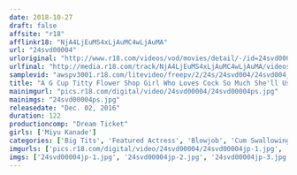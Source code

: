 ```yaml
---
date: 2018-10-27
draft: false
affsite: "r18"
afflinkr18: "NjA4LjEuMS4xLjAuMC4wLjAuMA"
url: "24svd00004"
urloriginal: "http://www.r18.com/videos/vod/movies/detail/-/id=24svd00004"
urlfinal: "http://media.r18.com/track/NjA4LjEuMS4xLjAuMC4wLjAuMA/videos/vod/movies/detail/-/id=24svd00004"
samplevid: "awspv3001.r18.com/litevideo/freepv/2/24s/24svd004/24svd004_dmb_w.mp4"
title: "A G Cup Titty Flower Shop Girl Who Loves Cock So Much She'll Use Her Lunch Break To Drink Down Semen And Drool And Even Pussy Juice Miyu Kanade"
mainimgurl: "pics.r18.com/digital/video/24svd00004/24svd00004ps.jpg"
mainimgs: "24svd00004ps.jpg"
releasedate: "Dec. 02, 2016"
duration: 122
productioncomp: "Dream Ticket"
girls: ['Miyu Kanade']
categories: ['Big Tits', 'Featured Actress', 'Blowjob', 'Cum Swallowing', 'Big Vibrator', 'Deep Throat', 'Hi-Def']
imgurls: ['pics.r18.com/digital/video/24svd00004/24svd00004jp-1.jpg', 'pics.r18.com/digital/video/24svd00004/24svd00004jp-2.jpg', 'pics.r18.com/digital/video/24svd00004/24svd00004jp-3.jpg', 'pics.r18.com/digital/video/24svd00004/24svd00004jp-4.jpg', 'pics.r18.com/digital/video/24svd00004/24svd00004jp-5.jpg', 'pics.r18.com/digital/video/24svd00004/24svd00004jp-6.jpg', 'pics.r18.com/digital/video/24svd00004/24svd00004jp-7.jpg', 'pics.r18.com/digital/video/24svd00004/24svd00004jp-8.jpg', 'pics.r18.com/digital/video/24svd00004/24svd00004jp-9.jpg', 'pics.r18.com/digital/video/24svd00004/24svd00004jp-10.jpg', 'pics.r18.com/digital/video/24svd00004/24svd00004jp-11.jpg', 'pics.r18.com/digital/video/24svd00004/24svd00004jp-12.jpg', 'pics.r18.com/digital/video/24svd00004/24svd00004jp-13.jpg', 'pics.r18.com/digital/video/24svd00004/24svd00004jp-14.jpg', 'pics.r18.com/digital/video/24svd00004/24svd00004jp-15.jpg', 'pics.r18.com/digital/video/24svd00004/24svd00004jp-16.jpg', 'pics.r18.com/digital/video/24svd00004/24svd00004jp-17.jpg', 'pics.r18.com/digital/video/24svd00004/24svd00004jp-18.jpg', 'pics.r18.com/digital/video/24svd00004/24svd00004jp-19.jpg', 'pics.r18.com/digital/video/24svd00004/24svd00004jp-20.jpg']
imgs: ['24svd00004jp-1.jpg', '24svd00004jp-2.jpg', '24svd00004jp-3.jpg', '24svd00004jp-4.jpg', '24svd00004jp-5.jpg', '24svd00004jp-6.jpg', '24svd00004jp-7.jpg', '24svd00004jp-8.jpg', '24svd00004jp-9.jpg', '24svd00004jp-10.jpg', '24svd00004jp-11.jpg', '24svd00004jp-12.jpg', '24svd00004jp-13.jpg', '24svd00004jp-14.jpg', '24svd00004jp-15.jpg', '24svd00004jp-16.jpg', '24svd00004jp-17.jpg', '24svd00004jp-18.jpg', '24svd00004jp-19.jpg', '24svd00004jp-20.jpg']
---
```

